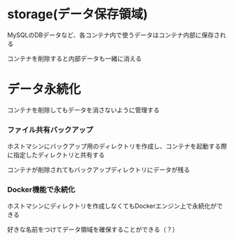 # storage(データ保存領域)

MySQLのDBデータなど、各コンテナ内で使うデータはコンテナ内部に保存される

コンテナを削除すると内部データも一緒に消える

# データ永続化

コンテナを削除してもデータを消さないように管理する

### ファイル共有バックアップ

ホストマシンにバックアップ用のディレクトリを作成し、コンテナを起動する際に指定したディレクトリと共有する

コンテナが削除されてもバックアップディレクトリにデータが残る

### Docker機能で永続化

ホストマシンにディレクトリを作成しなくてもDockerエンジン上で永続化ができる

好きな名前をつけてデータ領域を確保することができる（？）
